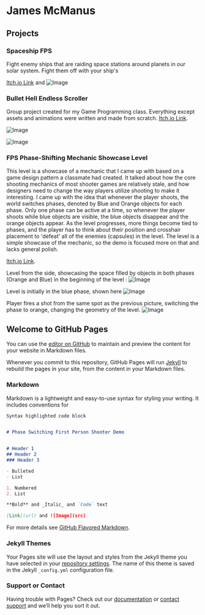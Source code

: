 # James McManus


## Projects


### Spaceship FPS
Fight enemy ships that are raiding space stations around planets in our solar system. Fight them off with your ship's

[Itch.io Link](https://mcmanusj.itch.io/mca4) and ![Image](https://cdn.discordapp.com/attachments/475503547656568842/831848450639134770/unknown.png)

### Bullet Hell Endless Scroller
Group project created for my Game Programming class. Everything except assets and animations were written and made from scratch. 
[Itch.io Link](https://bejules.itch.io/fp3).

![Image](https://cdn.discordapp.com/attachments/475503547656568842/831840201620979712/unknown.png)

![Image](https://cdn.discordapp.com/attachments/475503547656568842/831847536821796874/unknown.png)

### FPS Phase-Shifting Mechanic Showcase Level
This level is a showcase of a mechanic that I came up with based on a game design pattern a classmate had created. It talked about how the core shooting mechanics of most shooter games are relatively stale, and how designers need to change the way players utilize shooting to make it interesting. I came up with the idea that whenever the player shoots, the world switches phases, denoted by Blue and Orange objects for each phase. Only one phase can be active at a time, so whenever the player shoots while blue objects are visible, the blue objects disappear and the orange objects appear. As the level progresses, more things become tied to phases, and the player has to think about their position and crosshair placement to 'defeat' all of the enemies (capsules) in the level. The level is a simple showcase of the mechanic, so the demo is focused more on that and lacks general polish.    

[Itch.io Link](https://mcmanusj.itch.io/phasechange).

Level from the side, showcasing the space filled by objects in both phases (Orange and Blue) in the beginning of the level : ![Image](https://cdn.discordapp.com/attachments/803364518818349116/815703117911031859/unknown.png)

Level is initially in the blue phase, shown here ![Image](https://cdn.discordapp.com/attachments/803364518818349116/815702624858144788/unknown.png)

Player fires a shot from the same spot as the previous picture, switching the phase to orange, changing the geometry of the level. ![Image](https://cdn.discordapp.com/attachments/803364518818349116/815702667169890314/unknown.png)


## Welcome to GitHub Pages

You can use the [editor on GitHub](https://github.com/jmcmanusx47/portfolio/edit/gh-pages/index.md) to maintain and preview the content for your website in Markdown files.

Whenever you commit to this repository, GitHub Pages will run [Jekyll](https://jekyllrb.com/) to rebuild the pages in your site, from the content in your Markdown files.

### Markdown

Markdown is a lightweight and easy-to-use syntax for styling your writing. It includes conventions for

```markdown
Syntax highlighted code block


# Phase Switching First Person Shooter Demo


# Header 1
## Header 2
### Header 3

- Bulleted
- List

1. Numbered
2. List

**Bold** and _Italic_ and `Code` text

[Link](url) and ![Image](src)
```

For more details see [GitHub Flavored Markdown](https://guides.github.com/features/mastering-markdown/).

### Jekyll Themes

Your Pages site will use the layout and styles from the Jekyll theme you have selected in your [repository settings](https://github.com/jmcmanusx47/portfolio/settings/pages). The name of this theme is saved in the Jekyll `_config.yml` configuration file.

### Support or Contact

Having trouble with Pages? Check out our [documentation](https://docs.github.com/categories/github-pages-basics/) or [contact support](https://support.github.com/contact) and we’ll help you sort it out.
